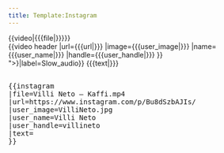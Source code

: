 ```yaml
---
title: Template:Instagram
---
```


<div class="video-container">
<div class="video">{{video|{{{file|}}}}}</div>
<div class="video-sidebar">
{{video header
|url={{{url|}}}
|image={{{user_image|}}}
|name={{{user_name|}}}
|handle={{{user_handle|}}}
}}
<div class="video-sidebar-content">
<div data-translate="true" data-audio-file="{<Audio src="}"/>"><Audio_src="{{{audio|"/>}|label=Slow_audio}}
{{{text|}}}
</div>

</div>
</div>
</div>
</div>
<pre><nowiki>
{{instagram
|file=Villi Neto – Kaffi.mp4
|url=https://www.instagram.com/p/Bu8dSzbAJIs/
|user_image=VilliNeto.jpg
|user_name=Villi Neto
|user_handle=villineto
|text=
}}
</nowiki></pre>

